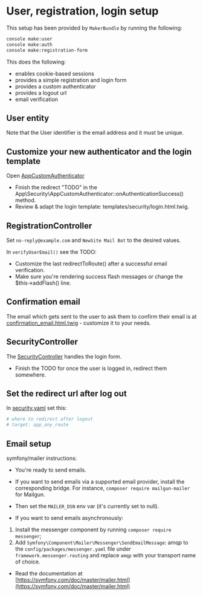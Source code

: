 # User, registration, login setup

This setup has been provided by `MakerBundle` by running the following:

```sh
console make:user
console make:auth
console make:registration-form
```

This does the following:

* enables cookie-based sessions
* provides a simple registration and login form
* provides a custom authenticator
* provides a logout url
* email verification

## User entity

Note that the User identifier is the email address and it must be unique.

## Customize your new authenticator and the login template

Open [AppCustomAuthenticator](src/Security/AppCustomAuthenticator.php)

* Finish the redirect "TODO" in the App\Security\AppCustomAuthenticator::onAuthenticationSuccess() method.
* Review & adapt the login template: templates/security/login.html.twig.

## RegistrationController

Set `no-reply@example.com` and `NewSite Mail Bot` to the desired values.

In `verifyUserEmail()` see the TODO:

* Customize the last redirectToRoute() after a successful email verification.
* Make sure you're rendering success flash messages or change the $this->addFlash() line.

## Confirmation email

The email which gets sent to the user to ask them to confirm their email is at [confirmation_email.html.twig](templates/registration/confirmation_email.html.twig) - customize it to your needs.

## SecurityController

The [SecurityController](src/Controller/SecurityController.php) handles the login form.

* Finish the TODO for once the user is logged in, redirect them somewhere.

## Set the redirect url after log out

In [security.yaml](config/packages/security.yaml) set this:

```yaml
# where to redirect after logout
# target: app_any_route
```

## Email setup

symfony/mailer  instructions:

* You're ready to send emails.

* If you want to send emails via a supported email provider, install the corresponding bridge. For instance, `composer require mailgun-mailer` for Mailgun.
* Then set the `MAILER_DSN` env var (it's currently set to null).

* If you want to send emails asynchronously:

1. Install the messenger component by running `composer require messenger`;
2. Add `Symfony\Component\Mailer\Messenger\SendEmailMessage`: amqp to the `config/packages/messenger.yaml` file under `framework.messenger.routing` and replace `amqp` with your transport name of choice.

* Read the documentation at [https://symfony.com/doc/master/mailer.html](https://symfony.com/doc/master/mailer.html)
